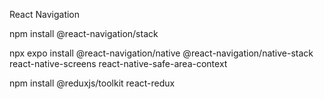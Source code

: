 React Navigation

npm install @react-navigation/stack

npx expo install @react-navigation/native @react-navigation/native-stack react-native-screens react-native-safe-area-context

npm install @reduxjs/toolkit react-redux
